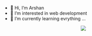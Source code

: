 - 👋 Hi, I’m Arshan
- 👀 I’m interested in web development
- 🌱 I’m currently learning evrything ...

 <P align="center"

  <img align="center" src="https://github-readme-stats.vercel.app/api/pin/?username=ars1384&repo=github-readme-stats" />


  <img align="center" src="https://github-readme-stats.vercel.app/api/pin/?username=ars1384&repo=convoychat" />

 </P>

<!---
ars1384/ars1384 is a ✨ special ✨ repository because its `README.md` (this file) appears on your GitHub profile.
You can click the Preview link to take a look at your changes.
--->
